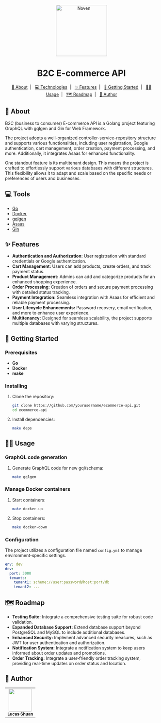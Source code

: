<div align="center">
   <img href="https://avatars.githubusercontent.com/u/78228526?v=4" alt="Noven" height="168" title="Noven" src="https://avatars.githubusercontent.com/u/78228526?v=4" />
   <h1>B2C E-commerce API</h1>
</div>

<p align="center">
  <a href="#about">📃 About</a>&nbsp;&nbsp;|&nbsp;&nbsp;
  <a href="#technologies">💻 Technologies</a>&nbsp;&nbsp;|&nbsp;&nbsp;
  <a href="#features">✨ Features</a>&nbsp;&nbsp;|&nbsp;&nbsp;
  <a href="#getting_started">🚀 Getting Started</a>&nbsp;&nbsp;|&nbsp;&nbsp;
  <a href="#usage">👨‍💻 Usage</a>&nbsp;&nbsp;|&nbsp;&nbsp;
  <a href="#roadmap">🗺️ Roadmap</a>&nbsp;&nbsp;|&nbsp;&nbsp;
  <a href="#author">👤 Author</a>
</p>

## 📄 About <a name = "about"></a>

B2C (business to consumer) E-commerce API is a Golang project featuring GraphQL with gqlgen and Gin for Web Framework. 

The project adopts a well-organized controller-service-repository structure and supports various functionalities, including user registration, Google authentication, cart management, order creation, payment processing, and more. Additionally, it integrates Asaas for enhanced functionality.

One standout feature is its multitenant design. This means the project is crafted to effortlessly support various databases with different structures. This flexibility allows it to adapt and scale based on the specific needs or preferences of users and businesses.

## 💻 Tools <a name="tools"></a>

- [Go](https://golang.org/)
- [Docker](https://www.docker.com/)
- [gqlgen](https://gqlgen.com)
- [Asaas](https://www.asaas.com/)
- [Gin](https://gin-gonic.com)

## ✨ Features <a name="features"></a>

- **Authentication and Authorization:** 
User registration with standard credentials or Google authentication.
- **Cart Management:** 
Users can add products, create orders, and track payment status.
- **Product Management:** 
Admins can add and categorize products for an enhanced shopping experience.
- **Order Processing:** 
Creation of orders and secure payment processing with detailed status tracking.
- **Payment Integration:** 
Seamless integration with Asaas for efficient and reliable payment processing.
- **User Lifecycle Enhancements:** 
Password recovery, email verification, and more to enhance user experience.
- **Multitenancy:** 
Designed for seamless scalability, the project supports multiple databases with varying structures.

## 🚀 Getting Started <a name = "getting_started"></a>

### Prerequisites

- **Go**
- **Docker**
- **make**

### Installing

1. Clone the repository:

    ```bash
    git clone https://github.com/yourusername/ecommerce-api.git
    cd ecommerce-api
    ```

2. Install dependencies:

    ```bash
    make deps
    ```

## 👨‍💻 Usage <a name = "usage"></a>

### GraphQL code generation

1. Generate GraphQL code for new gql/schema:

    ```bash
    make gqlgen
    ```

### Manage Docker containers

1. Start containers:

    ```bash
    make docker-up
    ```

2. Stop containers:

    ```bash
    make docker-down
    ```

### Configuration

The project utilizes a configuration file named `config.yml` to manage environment-specific settings.

```yaml
env: dev
dev:
  port: 3000
  tenants:
    tenant1: scheme://user:password@host:port/db
    tenant2: ...
```

## 🗺️ Roadmap <a name="roadmap"></a>

- **Testing Suite:** Integrate a comprehensive testing suite for robust code validation.
- **Expanded Database Support:** Extend database support beyond PostgreSQL and MySQL to include additional databases.
- **Enhanced Security:** Implement advanced security measures, such as JWT for user authentication and authorization.
- **Notification System:** Integrate a notification system to keep users informed about order updates and promotions.
- **Order Tracking:** Integrate a user-friendly order tracking system, providing real-time updates on order status and location.


## 👤 Author <a name = "author"></a>

<div align="center">
  <table>
    <tr>
      <td align="center">
        <a href="http://github.com/lucasshuan">
          <img src="https://avatars.githubusercontent.com/u/78228526?v=4" width="75px;"/>
          <br />
          <sub>
            <b>Lucas Shuan</b>
          </sub>
        </a>
        </td>
    </tr>
  </table>
</div>
